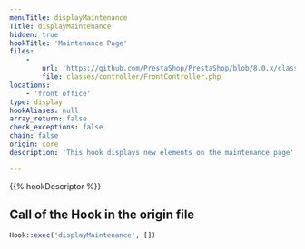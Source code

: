 ```yaml
---
menuTitle: displayMaintenance
Title: displayMaintenance
hidden: true
hookTitle: 'Maintenance Page'
files:
    -
        url: 'https://github.com/PrestaShop/PrestaShop/blob/8.0.x/classes/controller/FrontController.php'
        file: classes/controller/FrontController.php
locations:
    - 'front office'
type: display
hookAliases: null
array_return: false
check_exceptions: false
chain: false
origin: core
description: 'This hook displays new elements on the maintenance page'

---
```


{{% hookDescriptor %}}

## Call of the Hook in the origin file

```php
Hook::exec('displayMaintenance', [])
```
